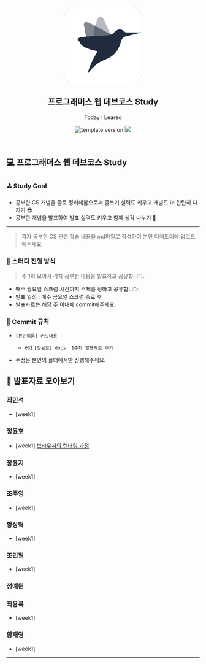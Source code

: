 <br/>
<p align="middle" >
  <img width="200px;" src="./src/images/prgms-logo.png"/>
</p>
<h2 align="middle">프로그래머스 웹 데브코스 Study</h2>
<p align="middle">Today I Leared</p>
<p align="middle">
  <img src="https://img.shields.io/badge/version-1.0.0-blue?style=flat-square" alt="template version"/>
  <img src="https://img.shields.io/badge/language-md-md.svg?style=flat-square"/>
</p>

<br/>

## 💻 프로그래머스 웹 데브코스 Study

### ⛳️ Study Goal

- 공부한 CS 개념을 글로 정리해봄으로써 글쓰기 실력도 키우고 개념도 더 탄탄히 다지기 😎
- 공부한 개념을 발표하여 발표 실력도 키우고 함께 생각 나누기 💬

------

> 각자 공부한 CS 관련 학습 내용을 md파일로 작성하여 본인 디렉토리에 업로드해주세요



### 🚀 스터디 진행 방식

> 주 1회  모여서 각자 공부한 내용을 발표하고 공유합니다.

- 매주 월요일 스크럼 시간까지 주제를 정하고 공유합니다.
- 발표 일정 : 매주 금요일 스크럼 종료 후 
- 발표자료는 해당 주 이내에 commit해주세요.



### 📌 Commit 규칙

- `[본인이름] 커밋내용` 
  - ex) `[정윤호] docs: 1주차 발표자료 추가`

- 수정은 본인의 폴더에서만 진행해주세요.



## 📘 발표자료 모아보기

### 최민석

- [week1]



### 정윤호

- [week1] [브라우저의 렌더링 과정](./[1기-B]정윤호/[week1]browserRenderingPath.md)



### 장윤지

- [week1]



### 조주영

- [week1]



### 황상혁

- [week1]



### 조민철

- [week1]



### 정예원



### 최용록

- [week1]



### 황재영

- [week1]



---

